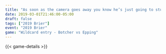 ```yaml
---
title: "As soon as the camera goes away you know he’s just going to stuff his face"
date: 2019-03-01T21:46:00-05:00
draft: false
tags: ["2019 Brier"]
event: "2019 Brier"
game: "Wildcard entry - Botcher vs Epping"
---
```

{{< game-details >}}
<!--more--> 

